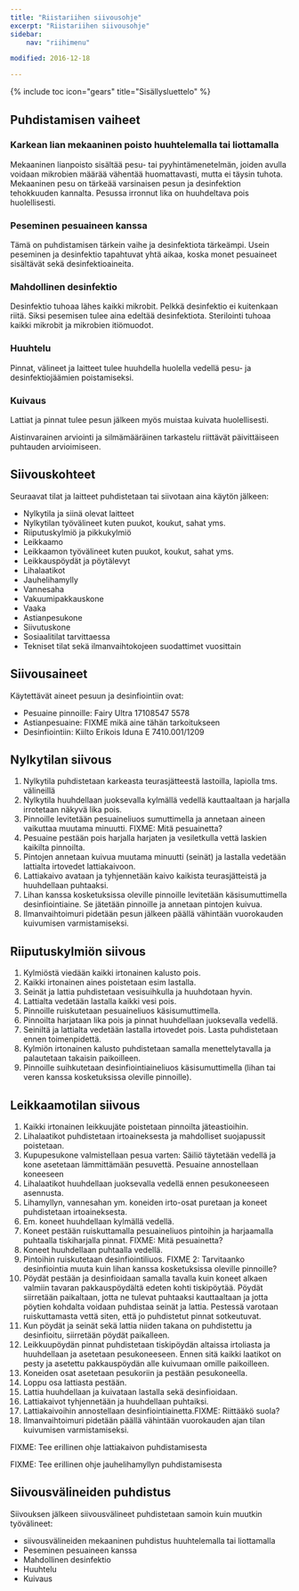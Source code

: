 ```yaml
---
title: "Riistariihen siivousohje"
excerpt: "Riistariihen siivousohje"
sidebar:
    nav: "riihimenu"

modified: 2016-12-18

---
```

{% include toc icon="gears" title="Sisällysluettelo" %}

## Puhdistamisen vaiheet

### Karkean lian mekaaninen poisto huuhtelemalla tai liottamalla

Mekaaninen lianpoisto sisältää pesu- tai pyyhintämenetelmän, joiden avulla voidaan mikrobien määrää vähentää huomattavasti, mutta ei täysin tuhota. Mekaaninen pesu on tärkeää varsinaisen pesun ja desinfektion tehokkuuden kannalta.
Pesussa irronnut lika on huuhdeltava pois huolellisesti.

### Peseminen pesuaineen kanssa

Tämä on puhdistamisen tärkein vaihe ja desinfektiota tärkeämpi. Usein peseminen ja desinfektio tapahtuvat yhtä aikaa, koska monet pesuaineet sisältävät sekä desinfektioaineita.

### Mahdollinen desinfektio

Desinfektio tuhoaa lähes kaikki mikrobit. Pelkkä desinfektio ei kuitenkaan riitä. Siksi pesemisen tulee aina edeltää desinfektiota. Sterilointi tuhoaa kaikki mikrobit ja mikrobien itiömuodot.

### Huuhtelu

Pinnat, välineet ja laitteet tulee huuhdella huolella vedellä pesu- ja desinfektiojäämien poistamiseksi.

### Kuivaus

Lattiat ja pinnat tulee pesun jälkeen myös muistaa kuivata huolellisesti.

Aistinvarainen arviointi ja silmämääräinen tarkastelu riittävät päivittäiseen puhtauden arvioimiseen.

## Siivouskohteet

Seuraavat tilat ja laitteet puhdistetaan tai siivotaan aina käytön jälkeen:

- Nylkytila ja siinä olevat laitteet
- Nylkytilan työvälineet kuten puukot, koukut, sahat yms.
- Riiputuskylmiö ja pikkukylmiö
- Leikkaamo
- Leikkaamon työvälineet kuten puukot, koukut, sahat yms.
- Leikkauspöydät ja pöytälevyt
- Lihalaatikot
- Jauhelihamylly
- Vannesaha
- Vakuumipakkauskone
- Vaaka
- Astianpesukone
- Siivutuskone
- Sosiaalitilat tarvittaessa
- Tekniset tilat sekä ilmanvaihtokojeen suodattimet vuosittain

## Siivousaineet

Käytettävät aineet pesuun ja desinfiointiin ovat:

- Pesuaine pinnoille: Fairy Ultra 17108547 5578
- Astianpesuaine: FIXME mikä aine tähän tarkoitukseen
- Desinfiointiin: Kiilto Erikois Iduna E 7410.001/1209

## Nylkytilan siivous

1. Nylkytila puhdistetaan karkeasta teurasjätteestä lastoilla, lapiolla tms. välineillä
2. Nylkytila huuhdellaan juoksevalla kylmällä vedellä kauttaaltaan ja harjalla irrotetaan näkyvä lika pois.
3. Pinnoille levitetään pesuaineliuos sumuttimella ja annetaan aineen vaikuttaa muutama minuutti. FIXME: Mitä pesuainetta?
4. Pesuaine pestään pois harjalla harjaten ja vesiletkulla vettä laskien kaikilta pinnoilta.
5. Pintojen annetaan kuivua muutama minuutti (seinät) ja lastalla vedetään lattialta irtovedet lattiakaivoon.
6. Lattiakaivo avataan ja tyhjennetään kaivo kaikista teurasjätteistä ja huuhdellaan puhtaaksi.
7. Lihan kanssa kosketuksissa oleville pinnoille levitetään käsisumuttimella desinfiointiaine. Se jätetään pinnoille ja annetaan pintojen kuivua.
8. Ilmanvaihtoimuri pidetään pesun jälkeen päällä vähintään vuorokauden kuivumisen varmistamiseksi.

## Riiputuskylmiön siivous

1. Kylmiöstä viedään kaikki irtonainen kalusto pois.
2. Kaikki irtonainen aines poistetaan esim lastalla.
3. Seinät ja lattia puhdistetaan vesisuihkulla ja huuhdotaan hyvin.
4. Lattialta vedetään lastalla kaikki vesi pois.
5. Pinnoille ruiskutetaan pesuaineliuos käsisumuttimella.
6. Pinnoilta harjataan lika pois ja pinnat huuhdellaan juoksevalla vedellä.
7. Seiniltä ja lattialta vedetään lastalla irtovedet pois. Lasta puhdistetaan ennen toimenpidettä.
8. Kylmiön irtonainen kalusto puhdistetaan samalla menettelytavalla ja palautetaan takaisin paikoilleen.
9. Pinnoille suihkutetaan desinfiointiaineliuos käsisumuttimella (lihan tai veren kanssa kosketuksissa oleville pinnoille).

## Leikkaamotilan siivous

1. Kaikki irtonainen leikkuujäte poistetaan pinnoilta jäteastioihin.
2. Lihalaatikot puhdistetaan irtoaineksesta ja mahdolliset suojapussit poistetaan.
3. Kupupesukone valmistellaan pesua varten: Säiliö täytetään vedellä ja kone asetetaan lämmittämään pesuvettä. Pesuaine annostellaan koneeseen
4. Lihalaatikot huuhdellaan juoksevalla vedellä ennen pesukoneeseen asennusta.
5. Lihamyllyn, vannesahan ym. koneiden irto-osat puretaan ja koneet puhdistetaan irtoaineksesta.
6. Em. koneet huuhdellaan kylmällä vedellä.
7. Koneet pestään ruiskuttamalla pesuaineliuos pintoihin ja harjaamalla puhtaalla tiskiharjalla pinnat. FIXME: Mitä pesuainetta?
8. Koneet huuhdellaan puhtaalla vedellä.
9. Pintoihin ruiskutetaan desinfiointiliuos. FIXME 2: Tarvitaanko desinfiointia muuta kuin lihan kanssa kosketuksissa oleville pinnoille?
10. Pöydät pestään ja desinfioidaan samalla tavalla kuin koneet alkaen valmiin tavaran pakkauspöydältä edeten kohti tiskipöytää. Pöydät siirretään paikaltaan, jotta ne tulevat puhtaaksi kauttaaltaan ja jotta pöytien kohdalta voidaan puhdistaa seinät ja lattia. Pestessä varotaan ruiskuttamasta vettä siten, että jo puhdistetut pinnat sotkeutuvat.
11. Kun pöydät ja seinät sekä lattia niiden takana on puhdistettu ja desinfioitu, siirretään pöydät paikalleen.
12. Leikkuupöydän pinnat puhdistetaan tiskipöydän altaissa irtoliasta ja huuhdellaan ja asetetaan pesukoneeseen. Ennen sitä kaikki laatikot on pesty ja asetettu pakkauspöydän alle kuivumaan omille paikoilleen.
13. Koneiden osat asetetaan pesukoriin ja pestään pesukoneella.
14. Loppu osa lattiasta pestään.
15. Lattia huuhdellaan ja kuivataan lastalla sekä desinfioidaan.
16. Lattiakaivot tyhjennetään ja huuhdellaan puhtaiksi.
17. Lattiakaivoihin annostellaan desinfiointiainetta.FIXME: Riittääkö suola?
18. Ilmanvaihtoimuri pidetään päällä vähintään vuorokauden ajan tilan kuivumisen varmistamiseksi.

FIXME: Tee erillinen ohje lattiakaivon puhdistamisesta

FIXME: Tee erillinen ohje jauhelihamyllyn puhdistamisesta

## Siivousvälineiden puhdistus

Siivouksen jälkeen siivousvälineet puhdistetaan samoin kuin muutkin työvälineet:

* siivousvälineiden mekaaninen puhdistus huuhtelemalla tai liottamalla
* Peseminen pesuaineen kanssa
* Mahdollinen desinfektio
* Huuhtelu
* Kuivaus
